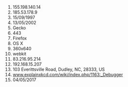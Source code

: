 1. 155.198.140.14
2. 185.53.178.9
3. 15/09/1997
4. 13/05/2002
5. Gecko
6. 443
7. Firefox
8. OS X
9. 360x640
10. webkit
11. 83.216.95.214
12. 192.168.15.207
13. 103 Everittsville Road, Dudley, NC, 28333, US
14. www.explainxkcd.com/wiki/index.php/1163:_Debugger
15. 04/05/2017
